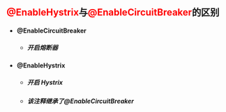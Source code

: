 ## <font color='red'>@EnableHystrix</font>与<font color='red'>@EnableCircuitBreaker</font>的区别



- #### @EnableCircuitBreaker 

  - ##### 开启熔断器

- #### @EnableHystrix

  - ##### 开启 Hystrix

  - ##### 该注释继承了@EnableCircuitBreaker 
